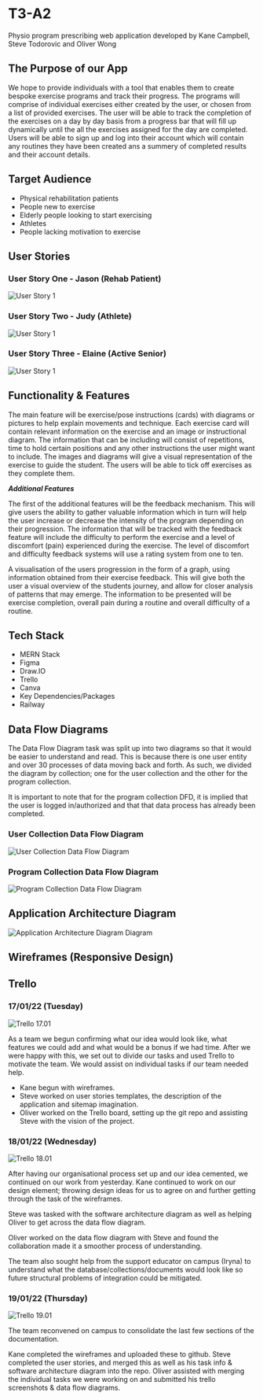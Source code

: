 # T3-A2
Physio program prescribing web application developed by Kane Campbell, Steve Todorovic and Oliver Wong

## The Purpose of our App

We hope to provide individuals with a tool that enables them to create bespoke exercise programs and track their progress. The programs will comprise of individual exercises either created by the user, or chosen from a list of provided exercises. The user will be able to track the completion of the exercises on a day by day basis from a progress bar that will fill up dynamically until the all the exercises assigned for the day are completed. Users will be able to sign up and log into their account which will contain any routines they have been created ans a summery of completed results and their account details.  

## Target Audience

- Physical rehabilitation patients 
- People new to exercise
- Elderly people looking to start exercising
- Athletes
- People lacking motivation to exercise

## User Stories

### User Story One - Jason (Rehab Patient)

![User Story 1](./markdownImages/User_Story_1.png)

### User Story Two - Judy (Athlete)

![User Story 1](./markdownImages/User_Story_2.png)

### User Story Three - Elaine (Active Senior)

![User Story 1](./markdownImages/User_Story_3.png)

## Functionality & Features   

The main feature will be exercise/pose instructions (cards) with diagrams or pictures to help explain movements and technique. Each exercise card will contain relevant information on the exercise and an image or instructional diagram. The information that can be including will consist of repetitions, time to hold certain positions and any other instructions the user might want to include. The images and diagrams will give a visual representation of the exercise to guide the student. The users will be able to tick off exercises as they complete them.  

***Additional Features***  

The first of the additional features will be the feedback mechanism. This will give users the ability to gather valuable information which in turn will help the user increase or decrease the intensity of the program depending on their progression. The information that will be tracked with the feedback feature will include the difficulty to perform the exercise and a level of discomfort (pain) experienced during the exercise. The level of discomfort and difficulty feedback systems will use a rating system from one to ten.  

A visualisation of the users progression in the form of a graph, using information obtained from their exercise feedback. This will give both the user a visual overview of the students journey, and allow for closer analysis of patterns that may emerge. The information to be presented will be exercise completion, overall pain during a routine and overall difficulty of a routine.  

## Tech Stack
- MERN Stack
- Figma
- Draw.IO
- Trello
- Canva
- Key Dependencies/Packages
- Railway

## Data Flow Diagrams

The Data Flow Diagram task was split up into two diagrams so that it would be easier to understand and read. This is because there is one user entity and over 30 processes of data moving back and forth. As such, we divided the diagram by collection; one for the user collection and the other for the program collection.

It is important to note that for the program collection DFD, it is implied that the user is logged in/authorized and that that data process has already been completed.

### User Collection Data Flow Diagram

![User Collection Data Flow Diagram](./markdownImages/User%20Collection%20DFD%20yes.png)

### Program Collection Data Flow Diagram

![Program Collection Data Flow Diagram](./markdownImages/Programs%20DFD%20yes.png)

## Application Architecture Diagram

![ Application Architecture Diagram Diagram](./markdownImages/AAD_Physio_App_V2.png)

## Wireframes (Responsive Design)



## Trello

### 17/01/22 (Tuesday)

![Trello 17.01](./markdownImages/Trello_Screenshot_17.01.png)

As a team we begun confirming what our idea would look like, what features we could add and what would be a bonus if we had time. After we were happy with this, we set out to divide our tasks and used Trello to motivate the team. We would assist on individual tasks if our team needed help.

- Kane begun with wireframes.
- Steve worked on user stories templates, the description of the application and sitemap imagination.
- Oliver worked on the Trello board, setting up the git repo and assisting Steve with the vision of the project.

### 18/01/22 (Wednesday)

![Trello 18.01](./markdownImages/Trello%2018.01.png)

After having our organisational process set up and our idea cemented, we continued on our work from yesterday. Kane continued to work on our design element; throwing design ideas for us to agree on and further getting through the task of the wireframes.

Steve was tasked with the software architecture diagram as well as helping Oliver to get across the data flow diagram.

Oliver worked on the data flow diagram with Steve and found the collaboration made it a smoother process of understanding. 

The team also sought help from the support educator on campus (Iryna) to understand what the database/collections/documents would look like so future structural problems of integration could be mitigated.

### 19/01/22 (Thursday)

![Trello 19.01](./markdownImages/Trello%2019.01.png)

The team reconvened on campus to consolidate the last few sections of the documentation. 

Kane completed the wireframes and uploaded these to github. Steve completed the user stories, and merged this as well as his task info & software architecture diagram into the repo. Oliver assisted with merging the individual tasks we were working on and submitted his trello screenshots & data flow diagrams.